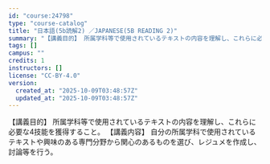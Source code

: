 ```yaml
---
id: "course:24798"
type: "course-catalog"
title: "日本語(5b読解2) ／JAPANESE(5B READING 2)"
summary: "【講義目的】 所属学科等で使用されているテキストの内容を理解し、これらに必要な4技能を獲得すること。 【講義内容】 自分の所属学科で使用されているテキストや興味のある専門分野から関心のあるものを選び、レジュメを作成し、討論等を行う。"
tags: []
campus: ""
credits: 1
instructors: []
license: "CC-BY-4.0"
version:
  created_at: "2025-10-09T03:48:57Z"
  updated_at: "2025-10-09T03:48:57Z"
---
```

【講義目的】 所属学科等で使用されているテキストの内容を理解し、これらに必要な4技能を獲得すること。 【講義内容】 自分の所属学科で使用されているテキストや興味のある専門分野から関心のあるものを選び、レジュメを作成し、討論等を行う。
